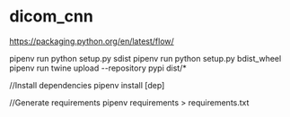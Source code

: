 # dicom_cnn

https://packaging.python.org/en/latest/flow/

pipenv run python setup.py sdist
pipenv run python setup.py bdist_wheel
pipenv run twine upload --repository pypi dist/*

//Install dependencies
pipenv install [dep]

//Generate requirements
pipenv requirements > requirements.txt